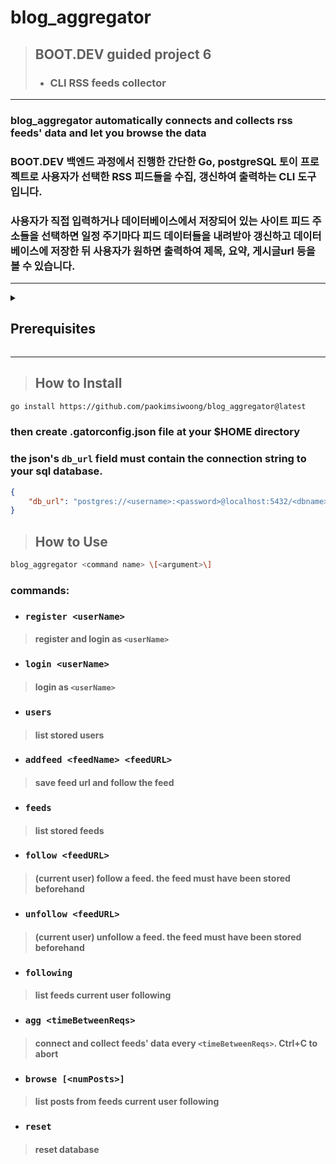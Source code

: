 # blog_aggregator
> ## BOOT.DEV guided project 6
> * ### CLI RSS feeds collector
***

### blog_aggregator automatically connects and collects rss feeds' data and let you browse the data
### BOOT.DEV 백엔드 과정에서 진행한 간단한 Go, postgreSQL 토이 프로젝트로 사용자가 선택한 RSS 피드들을 수집, 갱신하여 출력하는 CLI 도구입니다. 
### 사용자가 직접 입력하거나 데이터베이스에서 저장되어 있는 사이트 피드 주소들을 선택하면 일정 주기마다 피드 데이터들을 내려받아 갱신하고 데이터베이스에 저장한 뒤 사용자가 원하면 출력하여 제목, 요약, 게시글url 등을 볼 수 있습니다.

***
<details>
<summary> <h2> Prerequisites </h2> </summary>
<div markdown="1">

### 1. Install go v1.24 or later
```bash
curl -sS https://webi.sh/golang | sh
```

### 2. Install Postgres v15 or later
#### 2-1. Install
```bash
sudo apt update
sudo apt install postgresql postgresql-contrib
```
#### 2-2. Set a password for user postgres
```bash
sudo passwd postgres
# set a password for user postgres
```
#### 2-3. Start the Postgres server in the background
```bash
sudo service postgresql start
```
#### 2-4. Enter the `psql` shell
```bash
sudo -u postgres psql
# psql shell should show a new prompt : postgres=#
```
#### 2-5. Create a new database
```bash
# while in psql shell
CREATE DATABASE <db_name>;
# ex: CREATE DATABASE gator;
```
#### 2-6. Set the database user's password
```bash
# while in psql shell
# connect to the new database
\c <db_name>
# then psql shell should show a new prompt : <db_name>=#

# set the database user's password
ALTER USER postgres PASSWORD '<your_password>';
# this password is the one used in your connection string
``` 
### 3. Install goose and run up migrations in the project's sql/schema directory 
```bash
go install github.com/pressly/goose/v3/cmd/goose@latest
```
#### then download and `cd` into the project's sql/schema directory and run
```bash
goose postgres <connection_string> up
```
> #### your connection string should look like this
> ```
> "postgres://postgres:<database user's password>@localhost:5432/<database name>"
> ```
>> *Postgres' default port is :`5432`*

</div>
</details>

***

> ## How to Install
```bash
go install https://github.com/paokimsiwoong/blog_aggregator@latest
```
### then create .gatorconfig.json file at your $HOME directory 
### the json's `db_url` field must contain the connection string to your sql database.
```json
{
    "db_url": "postgres://<username>:<password>@localhost:5432/<dbname>?sslmode=disable"
}
```

> ## How to Use
```bash
blog_aggregator <command name> \[<argument>\]
```
### commands:
* ### `register <userName>`
> #### register and login as `<userName>`
* ### `login <userName>`
> #### login as `<userName>`
* ### `users`
> #### list stored users
* ### `addfeed <feedName> <feedURL>`
> #### save feed url and follow the feed
* ### `feeds`
> #### list stored feeds
* ### `follow <feedURL>`
> #### (current user) follow a feed. the feed must have been stored beforehand
* ### `unfollow <feedURL>`
> #### (current user) unfollow a feed. the feed must have been stored beforehand
* ### `following`
> #### list feeds current user following
* ### `agg <timeBetweenReqs>`
> #### connect and collect feeds' data every `<timeBetweenReqs>`. Ctrl+C to abort 
* ### `browse [<numPosts>]`
> #### list posts from feeds current user following
* ### `reset`
> #### reset database

